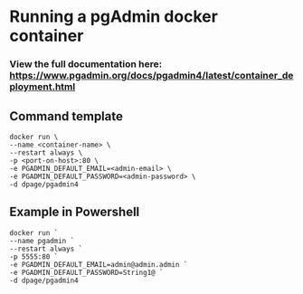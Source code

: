 # Running a pgAdmin docker container

### View the full documentation here: https://www.pgadmin.org/docs/pgadmin4/latest/container_deployment.html

## Command template
```
docker run \
--name <container-name> \
--restart always \
-p <port-on-host>:80 \
-e PGADMIN_DEFAULT_EMAIL=<admin-email> \
-e PGADMIN_DEFAULT_PASSWORD=<admin-password> \
-d dpage/pgadmin4
```

## Example in Powershell
```
docker run `
--name pgadmin `
--restart always `
-p 5555:80 `
-e PGADMIN_DEFAULT_EMAIL=admin@admin.admin `
-e PGADMIN_DEFAULT_PASSWORD=String1@ `
-d dpage/pgadmin4
```
